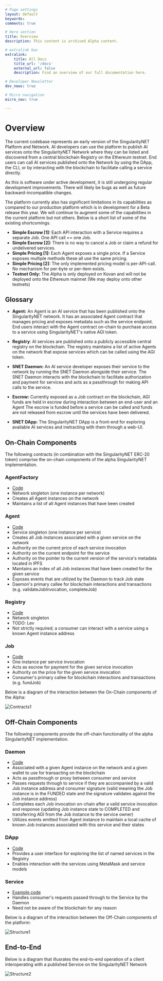 ```yaml
---
# Page settings
layout: default
keywords:
comments: true

# Hero section
title: Overview
description: This content is archived Alpha content.  

# extralink box
extralink:
    title: All Docs
    title_url: '/docs'
    external_url: false
    description: Find an overview of our full documentation here.

# Developer Newsletter
dev_news: true

# Micro navigation
micro_nav: true

---
```


# Overview

The current codebase represents an early version of the SingularityNET Platform and Network.
AI developers can use the platform to publish AI services onto the SingularityNET
Network where they can be listed and discovered from a central blockchain Registry on the
Ethereum testnet. End users can call AI services published onto the Network by using
the DApp, the CLI, or by interacting with the blockchain to facilitate calling a service directly.

As this is software under active development, it is still undergoing regular development improvements. There will
likely be bugs as well as future backward-incompatible changes.

The platform currently also has significant limitations in its capabilities as compared to our production
platform which is in development for a Beta release this year. We will continue to augment
some of the capabilities in the current platform but not others. Below is a short list of some of the existing
shortcomings.

* **Simple Escrow [1]:** Each API interaction with a Service requires a separate Job. One API call == one Job.
* **Simple Escrow [2]:** There is no way to cancel a Job or claim a refund for undelivered services.
* **Simple Pricing [1]:** Each Agent exposes a single price. If a Service exposes multiple methods these all use the same pricing.
* **Simple Pricing [2]:** The only implemented pricing model is per-API-call. No mechanism for per-byte or per-item exists.
* **Testnet Only:** The Alpha is only deployed on Kovan and will not be deployed onto the Ethereum mainnet (We may deploy onto other testnets)  

## Glossary

* **Agent:** An Agent is an AI service that has been published onto the SingularityNET network. It has an
associated Agent contract that manages pricing and exposes metadata such as the service endpoint.
End users interact with the Agent contract on-chain to purchase access to a service using
SingularityNET's native AGI token.

* **Registry**: AI services are published onto a publicly accessible central registry on the
blockchain. The registry maintains a list of active Agents on the network that expose services
which can be called using the AGI token.

* **SNET Daemon:** An AI service developer exposes their service to the network by running
the SNET Daemon alongside their service. The SNET Daemon interacts with the blockchain to
facilitate authorization and payment for services and acts as a passthrough for making API
calls to the service.

* **Escrow:** Currently exposed as a *Job* contract on the blockchain, AGI funds are held
in escrow during interaction between an end-user and an Agent The escrow is funded before a
service can be called and funds are not released from escrow until the services have been
delivered.

* **SNET DApp:** The SingularityNET DApp is a front-end for exploring available AI services
and inetracting with them through a web-UI.

## On-Chain Components
The following contracts (in combination with the SingularityNET ERC-20 token) comprise the on-chain components of the alpha SingularityNET implementation.

### AgentFactory
* [Code](https://github.com/singnet/alpha-blockchain/blob/master/contracts/AgentFactory.sol)
* Network singleton (one instance per network)
* Creates all Agent instances on the network
* Maintains a list of all Agent instances that have been created

### Agent
* [Code](https://github.com/singnet/alpha-blockchain/blob/master/contracts/Agent.sol)
* Service singleton (one instance per service)
* Creates all Job instances associated with a given service on the network
* Authority on the current price of each service invocation
* Authority on the current endpoint for the service
* Authority on the pointer to the current version of the service's metadata located in IPFS
* Maintains an index of all Job instances that have been created for the given service
* Exposes events that are utilized by the Daemon to track Job state
* Daemon's primary callee for blockchain interactions and transactions (e.g. validateJobInvocation, completeJob)

### Registry
* [Code](https://github.com/singnet/alpha-blockchain/blob/master/contracts/Registry.sol)
* Network singleton
* TODO: Lev
* Not strictly required; a consumer can interact with a service using a known Agent instance address

### Job
* [Code](https://github.com/singnet/alpha-blockchain/blob/master/contracts/Job.sol)
* One instance per service invocation
* Acts as escrow for payment for the given service invocation
* Authority on the price for the given service invocation
* Consumer's primary callee for blockchain interactions and transactions (e.g. fundJob)

Below is a diagram of the interaction between the On-Chain components of the Alpha:

![Contracts1](../assets/img/contracts1.png)

## Off-Chain Components
The following components provide the off-chain functionality of the alpha SingularityNET implementation.

### Daemon
* [Code](https://github.com/singnet/snet-daemon)
* Associated with a given Agent instance on the network and a given wallet to use for transacting on the blockchain
* Acts as passthrough or proxy between consumer and service
* Passes requests through to service if they are accompanied by a valid Job instance address and consumer signature (valid meaning the Job instance is in the FUNDED state and the signature validates against the Job instance address)
* Completes each Job invocation on-chain after a valid service invocation and response (updating Job instance state to COMPLETED and transferring AGI from the Job instance to the service owner)
* Utilizes events emitted from Agent instance to maintain a local cache of known Job instances associated with this service and their states

### DApp
* [Code](https://github.com/singnet/alpha-dapp)
* Provides a user interface for exploring the list of named services in the Registry
* Enables interaction with the services using MetaMask and service models

### Service
* [Example code](https://github.com/singnet/example-service)
* Handles consumer's requests passed through to the Service by the Daemon
* Need not be aware of the blockchain for any reason

Below is a diagram of the interaction between the Off-Chain components of the platform:

![Structure1](../assets/img/structure1.png)

## End-to-End
Below is a diagram that illusrates the end-to-end operation of a client interoperating with a published Service on the
SingularityNET Network

![Structure2](../assets/img/structure2.png)
